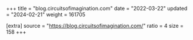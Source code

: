 +++
title = "blog.circuitsofimagination.com"
date = "2022-03-22"
updated = "2024-02-21"
weight = 161705

[extra]
source = "https://blog.circuitsofimagination.com/"
ratio = 4
size = 158
+++
